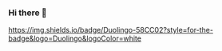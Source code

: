 ### Hi there 👋

https://img.shields.io/badge/Duolingo-58CC02?style=for-the-badge&logo=Duolingo&logoColor=white
